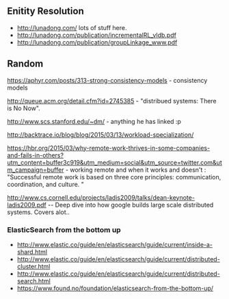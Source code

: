 ## Enitity Resolution 
- http://lunadong.com/ lots of stuff here.
- http://lunadong.com/publication/incrementalRL_vldb.pdf
- http://lunadong.com/publication/groupLinkage_www.pdf 

## Random

https://aphyr.com/posts/313-strong-consistency-models - consistency models

http://queue.acm.org/detail.cfm?id=2745385 - "distribued systems: There is No Now".

http://www.scs.stanford.edu/~dm/ - anything he has linked :p

http://backtrace.io/blog/blog/2015/03/13/workload-specialization/

https://hbr.org/2015/03/why-remote-work-thrives-in-some-companies-and-fails-in-others?utm_content=buffer3c919&utm_medium=social&utm_source=twitter.com&utm_campaign=buffer  - working remote and when it works and doesn't : "Successful remote work is based on three core principles: communication, coordination, and culture. "


http://www.cs.cornell.edu/projects/ladis2009/talks/dean-keynote-ladis2009.pdf  -- Deep dive into how google builds large scale distributed systems.  Covers alot..


### ElasticSearch from the bottom up
- http://www.elastic.co/guide/en/elasticsearch/guide/current/inside-a-shard.html
- http://www.elastic.co/guide/en/elasticsearch/guide/current/distributed-cluster.html
- http://www.elastic.co/guide/en/elasticsearch/guide/current/distributed-search.html
- https://www.found.no/foundation/elasticsearch-from-the-bottom-up/
